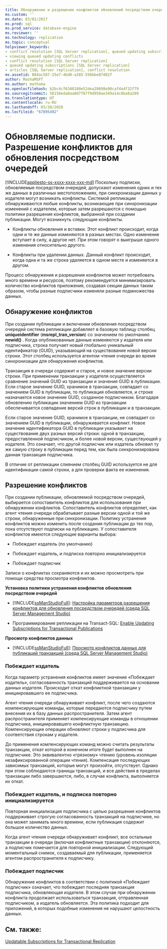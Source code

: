 ```yaml
---
title: Обнаружение и разрешение конфликтов обновлений посредством очередей | Документация Майкрософт
ms.custom: ''
ms.date: 03/01/2017
ms.prod: sql
ms.prod_service: database-engine
ms.reviewer: ''
ms.technology: replication
ms.topic: conceptual
helpviewer_keywords:
- conflict resolution [SQL Server replication], queued updating subscriptions
- viewing queued updating conflicts
- conflict resolution [SQL Server replication]
- queued updating subscriptions [SQL Server replication]
- articles [SQL Server replication], conflict resolution
ms.assetid: 084ac587-25e7-4bd0-a385-556bbe07d02f
author: MashaMSFT
ms.author: mathoma
ms.openlocfilehash: b2bc4cf6348180e52dea28698e90cafda4f32f79
ms.sourcegitcommit: 58158eda0aa0d7f87f9d958ae349a14c0ba8a209
ms.translationtype: HT
ms.contentlocale: ru-RU
ms.lasthandoff: 03/30/2020
ms.locfileid: "67895492"
---
```

# <a name="updatable-subscriptions---queued-updating-conflict-resolution"></a>Обновляемые подписки. Разрешение конфликтов для обновления посредством очередей
[!INCLUDE[appliesto-ss-xxxx-xxxx-xxx-md](../../../includes/appliesto-ss-xxxx-xxxx-xxx-md.md)]
  Поскольку подписки, обновляемые посредством очередей, допускают изменения одних и тех же данных в различных местоположениях, при синхронизации данных у издателя могут возникать конфликты. Системой репликации обнаруживаются любые конфликты, возникающие при синхронизации изменений с издателем, которые затем разрешаются с помощью политики разрешения конфликтов, выбранной при создании публикации. Могут возникнуть следующие конфликты.  
  
-   Конфликты обновления и вставки. Этот конфликт происходит, когда одни и те же данные изменяются в разных местах. Одно изменение вступает в силу, а другое нет. При этом говорят о выигрыше одного изменения относительно другого.  
  
-   Конфликты при удалении данных. Данный конфликт происходит, когда одна и та же строка удаляется в одном месте и изменяется в другом.  
  
 Процесс обнаружения и разрешения конфликтов может потребовать много времени и ресурсов, поэтому рекомендуется минимизировать количество конфликтов приложения, создавая секции данных таким образом, чтобы разные подписчики изменяли разные подмножества данных.  
  
## <a name="detecting-conflicts"></a>Обнаружение конфликтов  
 При создании публикации и включении обновления посредством очередей система репликации добавляет в базовую таблицу столбец **uniqueidentifier** (**msrepl_tran_version**) со значением по умолчанию **newid()** . Когда опубликованные данные изменяются у издателя или подписчика, строка получает новый глобально уникальный идентификатор (GUID), указывающий на существование новой версии строки. Этот столбец используется агентом чтения очереди во время синхронизации для обнаружения конфликтов.  
  
 Транзакция в очереди содержит и старое, и новое значение версии строки. При применении транзакции у издателя осуществляется сравнение значений GUID из транзакции и значения GUID в публикации. Если старое значение GUID, хранимое в транзакции, совпадает со значением GUID в публикации, то публикация обновляется, и строке назначается новое значение GUID, созданное подписчиком. Благодаря обновлению публикации значением GUID из транзакции обеспечивается совпадение версий строк в публикации и в транзакции.  
  
 Если старое значение GUID, хранимое в транзакции, не совпадает со значением GUID в публикации, обнаруживается конфликт. Новое значение идентификатора GUID в публикации указывает на существование двух разных версий строки: одной в транзакции, предоставленной подписчиком, и более новой версии, существующей у издателя. Это означает, что другой подписчик или издатель обновил ту же самую строку в публикации перед тем, как была синхронизирована данная транзакция подписчика.  
  
 В отличие от репликации слиянием столбец GUID используется не для идентификации самой строки, а для проверки факта ее изменения.  
  
## <a name="resolving-conflicts"></a>Разрешение конфликтов  
 При создании публикации, обновляемой посредством очередей, выбирается сопоставитель конфликтов для использования при обнаружении конфликтов. Сопоставитель конфликтов определяет, как агент чтения очереди обрабатывает разные версии одной и той же строки, обнаруженные при синхронизации. Политику устранения конфликтов можно изменить после создания публикации до тех пор, пока отсутствуют подписки на публикацию. У сопоставителя конфликтов имеются следующие варианты выбора:  
  
-   Побеждает издатель (по умолчанию)  
  
-   Побеждает издатель, и подписка повторно инициализируется  
  
-   Побеждает подписчик  
  
 Записи о конфликтах сохраняются и их можно просмотреть при помощи средства просмотра конфликтов.  
  
 **Установка политики устранения конфликтов обновления посредством очередей**  
  
-   [!INCLUDE[ssManStudioFull](../../../includes/ssmanstudiofull-md.md)]: [Настройка параметров разрешения конфликтов для обновления посредством очередей (среда SQL Server Management Studio)](../../../relational-databases/replication/publish/create-an-updatable-subscription-to-a-transactional-publication.md)  
  
-   Программирование репликации на Transact-SQL: [Enable Updating Subscriptions for Transactional Publications](../../../relational-databases/replication/publish/enable-updating-subscriptions-for-transactional-publications.md)  
  
 **Просмотр конфликтов данных**  
  
-   [!INCLUDE[ssManStudioFull](../../../includes/ssmanstudiofull-md.md)]: [Просмотр конфликтов данных для публикаций транзакций (среда SQL Server Management Studio)](../../../relational-databases/replication/view-data-conflicts-for-transactional-publications-sql-server-management-studio.md)  
  
### <a name="publisher-wins"></a>Побеждает издатель  
 Когда параметр устранения конфликтов имеет значение «Побеждает издатель», согласованность транзакций поддерживается на основании данных издателя. Происходит откат конфликтной транзакции у инициировавшего ее подписчика.  
  
 Агент чтения очереди обнаруживает конфликт, после чего создаются компенсирующие команды, которые передаются подписчику путем внесения их в базу данных распространителя. Затем агент распространителя применяет компенсирующие команды в отношении подписчика, инициировавшего конфликтную транзакцию. Компенсирующие операции обновляют строки у подписчика для соответствия строкам у издателя.  
  
 До применения компенсирующих команд можно считать результаты транзакции, откат которой в конечном итоге будет выполнен на подписчике. Это эквивалентно «грязному» чтению (уровень изоляции незафиксированной операции чтения). Компенсация последующих зависимых транзакций, которые могут произойти, отсутствует. Однако при этом соблюдаются границы транзакций, и все действия в пределах транзакции либо завершаются, либо, в случае конфликта, выполняется их откат.  
  
### <a name="publisher-wins-and-the-subscription-is-reinitialized"></a>Побеждает издатель, и подписка повторно инициализируется  
 Повторная инициализация подписчика с целью разрешения конфликтов поддерживает строгую согласованность транзакций на подписчике, но она может занимать много времени, если публикация содержит большое количество данных.  
  
 Когда агент чтения очереди обнаруживает конфликт, все остальные транзакции в очереди (включая конфликтные транзакции) отклоняются, а подписчик помечается для повторной инициализации. Следующий моментальный снимок, создаваемый для публикации, применяется агентом распространителя к подписчику.  
  
### <a name="subscriber-wins"></a>Побеждает подписчик  
 Обнаружение конфликтов в соответствии с политикой «Побеждает подписчик» означает, что побеждает последняя транзакция подписчика, обновляющая издателя. В этом случае при обнаружении конфликта продолжает использоваться транзакция, отправленная подписчиком, а издатель обновляется. Эта политика подходит для приложений, в которых подобные изменения не нарушают целостность данных.  
  
## <a name="see-also"></a>См. также:  
 [Updatable Subscriptions for Transactional Replication](../../../relational-databases/replication/transactional/updatable-subscriptions-for-transactional-replication.md)  
  
  
